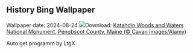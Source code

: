 ## History Bing Wallpaper
Wallpaper date: 2024-08-24
![](https://www.bing.com/th?id=OHR.KatahdinWoods_EN-IN9245397268_UHD.jpg&w=1000)Download: [Katahdin Woods and Waters National Monument, Penobscot County, Maine (© Cavan Images/Alamy)](https://www.bing.com/th?id=OHR.KatahdinWoods_EN-IN9245397268_UHD.jpg)

Auto get programm by LtgX
